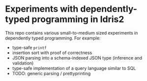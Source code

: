 
Experiments with dependently-typed programming in Idris2
========================================================

This repo contains various small-to-medium sized experiments
in dependently typed programming. For example:

* type-safe `printf`
* insertion sort with proof of correctness
* JSON parsing into a schema-indexed JSON type (inference and validation)
* type-safe implementation of a query language similar to SQL
* TODO: generic parsing / prettyprinting

